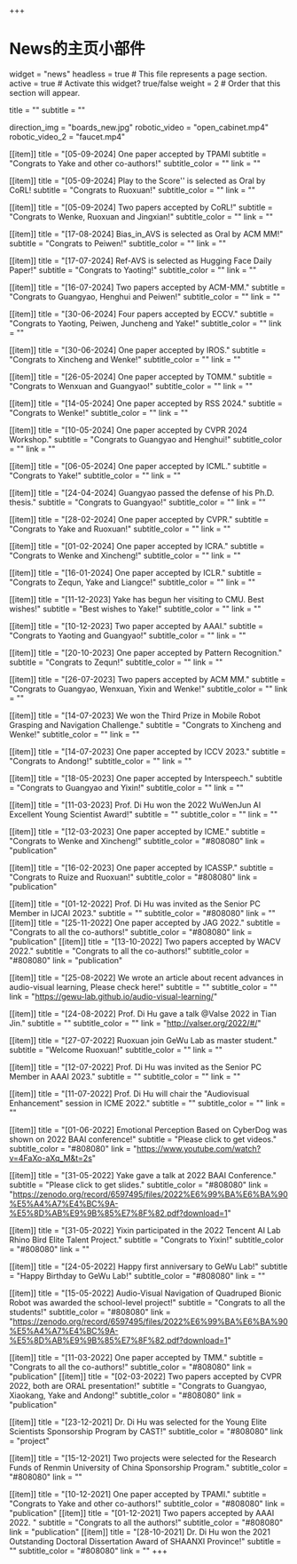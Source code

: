 +++
# News的主页小部件
widget = "news"
headless = true  # This file represents a page section.
active = true  # Activate this widget? true/false
weight = 2  # Order that this section will appear.

title = ""
subtitle = ""

direction_img = "boards_new.jpg"
robotic_video = "open_cabinet.mp4"
robotic_video_2 = "faucet.mp4"

[[item]]
    title = "[05-09-2024] One paper accepted by TPAMI
    subtitle = "Congrats to Yake and other co-authors!"
    subtitle_color = ""
    link = ""
    
    
[[item]]
    title = "[05-09-2024] Play to the Score'' is selected as Oral by CoRL!
    subtitle = "Congrats to Ruoxuan!"
    subtitle_color = ""
    link = ""


[[item]]
    title = "[05-09-2024] Two papers accepted by CoRL!"
    subtitle = "Congrats to Wenke, Ruoxuan and Jingxian!"
    subtitle_color = ""
    link = ""

[[item]]
    title = "[17-08-2024] Bias_in_AVS is selected as Oral by ACM MM!"
    subtitle = "Congrats to Peiwen!"
    subtitle_color = ""
    link = ""

[[item]]
    title = "[17-07-2024] Ref-AVS is selected as Hugging Face Daily Paper!"
    subtitle = "Congrats to Yaoting!"
    subtitle_color = ""
    link = ""

[[item]]
    title = "[16-07-2024] Two papers accepted by ACM-MM."
    subtitle = "Congrats to Guangyao, Henghui and Peiwen!"
    subtitle_color = ""
    link = ""

[[item]]
    title = "[30-06-2024] Four papers accepted by ECCV."
    subtitle = "Congrats to Yaoting, Peiwen, Juncheng and Yake!"
    subtitle_color = ""
    link = ""

[[item]]
    title = "[30-06-2024] One paper accepted by IROS."
    subtitle = "Congrats to Xincheng and Wenke!"
    subtitle_color = ""
    link = ""

[[item]]
    title = "[26-05-2024] One paper accepted by TOMM."
    subtitle = "Congrats to Wenxuan and Guangyao!"
    subtitle_color = ""
    link = ""

[[item]]
    title = "[14-05-2024] One paper accepted by RSS 2024."
    subtitle = "Congrats to Wenke!"
    subtitle_color = ""
    link = ""

[[item]]
    title = "[10-05-2024] One paper accepted by CVPR 2024 Workshop."
    subtitle = "Congrats to Guangyao and Henghui!"
    subtitle_color = ""
    link = ""

[[item]]
    title = "[06-05-2024] One paper accepted by ICML."
    subtitle = "Congrats to Yake!"
    subtitle_color = ""
    link = ""

[[item]]
    title = "[24-04-2024] Guangyao passed the defense of his Ph.D. thesis."
    subtitle = "Congrats to Guangyao!"
    subtitle_color = ""
    link = ""

[[item]]
    title = "[28-02-2024] One paper accepted by CVPR."
    subtitle = "Congrats to Yake and Ruoxuan!"
    subtitle_color = ""
    link = ""

[[item]]
    title = "[01-02-2024] One paper accepted by ICRA."
    subtitle = "Congrats to Wenke and Xincheng!"
    subtitle_color = ""
    link = ""

[[item]]
    title = "[16-01-2024] One paper accepted by ICLR."
    subtitle = "Congrats to Zequn, Yake and Liangce!"
    subtitle_color = ""
    link = ""

[[item]]
    title = "[11-12-2023] Yake has begun her visiting to CMU. Best wishes!"
    subtitle = "Best wishes to Yake!"
    subtitle_color = ""
    link = ""


[[item]]
    title = "[10-12-2023] Two paper accepted by AAAI."
    subtitle = "Congrats to Yaoting and Guangyao!"
    subtitle_color = ""
    link = ""

[[item]]
    title = "[20-10-2023] One paper accepted by Pattern Recognition."
    subtitle = "Congrats to Zequn!"
    subtitle_color = ""
    link = ""

[[item]]
    title = "[26-07-2023] Two papers accepted by ACM MM."
    subtitle = "Congrats to Guangyao, Wenxuan, Yixin and Wenke!"
    subtitle_color = ""
    link = ""

[[item]]
    title = "[14-07-2023] We won the Third Prize in Mobile Robot Grasping and Navigation Challenge."
    subtitle = "Congrats to Xincheng and Wenke!"
    subtitle_color = ""
    link = ""

[[item]]
    title = "[14-07-2023] One paper accepted by ICCV 2023."
    subtitle = "Congrats to Andong!"
    subtitle_color = ""
    link = ""

[[item]]
    title = "[18-05-2023] One paper accepted by Interspeech."
    subtitle = "Congrats to Guangyao and Yixin!"
    subtitle_color = ""
    link = ""

[[item]]
    title = "[11-03-2023] Prof. Di Hu won the 2022 WuWenJun AI Excellent Young Scientist Award!"
    subtitle = ""
    subtitle_color = ""
    link = ""

[[item]]
    title = "[12-03-2023] One paper accepted by ICME."
    subtitle = "Congrats to Wenke and Xincheng!"
    subtitle_color = "#808080"
    link = "publication"

[[item]]
    title = "[16-02-2023] One paper accepted by ICASSP."
    subtitle = "Congrats to Ruize and Ruoxuan!"
    subtitle_color = "#808080"
    link = "publication"

[[item]]
    title = "[01-12-2022] Prof. Di Hu was invited as the Senior PC Member in IJCAI 2023."
    subtitle = ""
    subtitle_color = "#808080"
    link = ""
[[item]]
    title = "[25-11-2022] One paper accepted by JAG 2022."
    subtitle = "Congrats to all the co-authors!"
    subtitle_color = "#808080"
    link = "publication"
[[item]]
    title = "[13-10-2022] Two papers accepted by WACV 2022."
    subtitle = "Congrats to all the co-authors!"
    subtitle_color = "#808080"
    link = "publication"

[[item]]
    title = "[25-08-2022] We wrote an article about recent advances in audio-visual learning, Please check here!"
    subtitle = ""
    subtitle_color = ""
    link = "https://gewu-lab.github.io/audio-visual-learning/"

[[item]]
    title = "[24-08-2022] Prof. Di Hu gave a talk @Valse 2022 in Tian Jin."
    subtitle = ""
    subtitle_color = ""
    link = "http://valser.org/2022/#/"

[[item]]
    title = "[27-07-2022] Ruoxuan join GeWu Lab as master student."
    subtitle = "Welcome Ruoxuan!"
    subtitle_color = ""
    link = ""

[[item]]
    title = "[12-07-2022] Prof. Di Hu was invited as the Senior PC Member in AAAI 2023."
    subtitle = ""
    subtitle_color = ""
    link = ""

[[item]]
    title = "[11-07-2022] Prof. Di Hu will chair the \"Audiovisual Enhancement\" session in ICME 2022."
    subtitle = ""
    subtitle_color = ""
    link = ""

[[item]]
    title = "[01-06-2022] Emotional Perception Based on CyberDog was shown on 2022 BAAI conference!"
    subtitle = "Please click to get videos."
    subtitle_color = "#808080"
    link = "https://www.youtube.com/watch?v=4FaXo-aXq_M&t=2s"

[[item]]
    title = "[31-05-2022] Yake gave a talk at 2022 BAAI Conference."
    subtitle = "Please click to get slides."
    subtitle_color = "#808080"
    link = "https://zenodo.org/record/6597495/files/2022%E6%99%BA%E6%BA%90%E5%A4%A7%E4%BC%9A-%E5%8D%AB%E9%9B%85%E7%8F%82.pdf?download=1"

[[item]]
    title = "[31-05-2022] Yixin participated in the 2022 Tencent AI Lab Rhino Bird Elite Talent Project."
    subtitle = "Congrats to Yixin!"
    subtitle_color = "#808080"
    link = ""



[[item]]
    title = "[24-05-2022] Happy first anniversary to GeWu Lab!"
    subtitle = "Happy Birthday to GeWu Lab!"
    subtitle_color = "#808080"
    link = ""

[[item]]
    title = "[15-05-2022] Audio-Visual Navigation of Quadruped Bionic Robot was awarded the school-level project!"
    subtitle = "Congrats to all the students!"
    subtitle_color = "#808080"
    link = "https://zenodo.org/record/6597495/files/2022%E6%99%BA%E6%BA%90%E5%A4%A7%E4%BC%9A-%E5%8D%AB%E9%9B%85%E7%8F%82.pdf?download=1"

[[item]]
    title = "[11-03-2022] One paper accepted by TMM."
    subtitle = "Congrats to all the co-authors!"
    subtitle_color = "#808080"
    link = "publication"
[[item]]
    title = "[02-03-2022] Two papers accepted by CVPR 2022, both are ORAL presentation!"
    subtitle = "Congrats to Guangyao, Xiaokang, Yake and Andong!"
    subtitle_color = "#808080"
    link = "publication"


[[item]]
    title = "[23-12-2021] Dr. Di Hu was selected for the Young Elite Scientists Sponsorship Program by CAST!"
    subtitle_color = "#808080"
    link = "project"

[[item]]
    title = "[15-12-2021] Two projects were selected for the Research Funds of Renmin University of China Sponsorship Program."
    subtitle_color = "#808080"
    link = ""

[[item]]
    title = "[10-12-2021] One paper accepted by TPAMI."
    subtitle = "Congrats to Yake and other co-authors!"
    subtitle_color = "#808080"
    link = "publication"
[[item]]
    title = "[01-12-2021] Two papers accepted by AAAI 2022. "
    subtitle = "Congrats to all the authors!"
    subtitle_color = "#808080"
    link = "publication"
[[item]]
    title = "[28-10-2021] Dr. Di Hu won the 2021 Outstanding Doctoral Dissertation Award of SHAANXI Province!"
    subtitle = ""
    subtitle_color = "#808080"
    link = ""
+++
